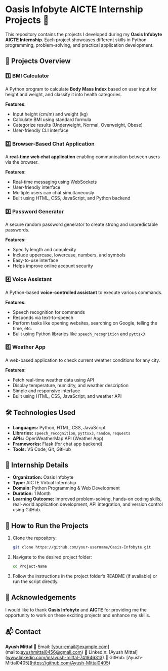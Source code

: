 # Oasis Infobyte AICTE Internship Projects 🚀

This repository contains the projects I developed during my **Oasis Infobyte AICTE Internship**.
Each project showcases different skills in Python programming, problem-solving, and practical application development.

## 📂 Projects Overview

### 1️⃣ BMI Calculator

A Python program to calculate **Body Mass Index** based on user input for height and weight, and classify it into health categories.

**Features:**

* Input height (cm/m) and weight (kg)
* Calculate BMI using standard formula
* Categorize results (Underweight, Normal, Overweight, Obese)
* User-friendly CLI interface



### 2️⃣ Browser-Based Chat Application

A **real-time web chat application** enabling communication between users via the browser.

**Features:**

* Real-time messaging using WebSockets
* User-friendly interface
* Multiple users can chat simultaneously
* Built using HTML, CSS, JavaScript, and Python backend

### 3️⃣ Password Generator

A secure random password generator to create strong and unpredictable passwords.

**Features:**

* Specify length and complexity
* Include uppercase, lowercase, numbers, and symbols
* Easy-to-use interface
* Helps improve online account security

### 4️⃣ Voice Assistant

A Python-based **voice-controlled assistant** to execute various commands.

**Features:**

* Speech recognition for commands
* Responds via text-to-speech
* Perform tasks like opening websites, searching on Google, telling the time, etc.
* Built using Python libraries like `speech_recognition` and `pyttsx3`

### 5️⃣ Weather App

A web-based application to check current weather conditions for any city.

**Features:**

* Fetch real-time weather data using API
* Display temperature, humidity, and weather description
* Simple and responsive interface
* Built using HTML, CSS, JavaScript, and weather API

## 🛠️ Technologies Used

* **Languages:** Python, HTML, CSS, JavaScript
* **Libraries:** `speech_recognition`, `pyttsx3`, `random`, `requests`
* **APIs:** OpenWeatherMap API (Weather App)
* **Frameworks:** Flask (for chat app backend)
* **Tools:** VS Code, Git, GitHub

## 📜 Internship Details

* **Organization:** Oasis Infobyte
* **Type:** AICTE Virtual Internship
* **Domain:** Python Programming & Web Development
* **Duration:** 1 Month
* **Learning Outcome:** Improved problem-solving, hands-on coding skills, real-world application development, API integration, and version control using GitHub.

## 📌 How to Run the Projects

1. Clone the repository:

   ```bash
   git clone https://github.com/your-username/Oasis-Infobyte.git
   ```
2. Navigate to the desired project folder:

   ```bash
   cd Project-Name
   ```
3. Follow the instructions in the project folder’s README (if available) or run the script directly.


## 🤝 Acknowledgements

I would like to thank **Oasis Infobyte** and **AICTE** for providing me the opportunity to work on these exciting projects and enhance my skills.


## 📬 Contact

**Ayush Mittal**
📧 Email: \[your-email@example.com](mailto:ayushmittal0456@gmail.com)
💼 LinkedIn: \[Ayush Mittal](www.linkedin.com/in/ayush-mittal-741946313)
🔗 GitHub: \[Ayush-Mittal0405](https://github.com/Ayush-Mittal0405)
